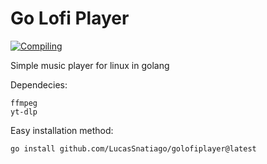 # Go Lofi Player

[![Compiling](https://github.com/LucasSnatiago/golofiplayer/actions/workflows/go.yml/badge.svg)](https://github.com/LucasSnatiago/golofiplayer/actions/workflows/go.yml)

Simple music player for linux in golang

Dependecies:

```
ffmpeg
yt-dlp
```

Easy installation method:
```
go install github.com/LucasSnatiago/golofiplayer@latest
```
